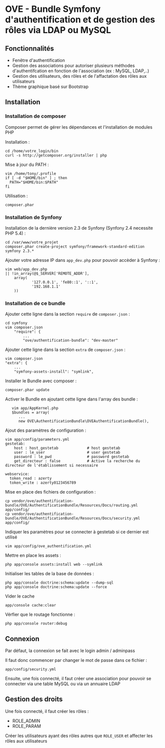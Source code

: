 OVE - Bundle Symfony d'authentification et de gestion des rôles via LDAP ou MySQL
=========================



## Fonctionnalités

* Fenêtre d'authentification
* Gestion des associations pour autoriser plusieurs méthodes d'authentifcation en fonction de l'association (ex : MySQL, LDAP,..)
* Gestion des utilisateurs, des rôles et de l'affactation des rôles aux utilisateurs
* Thème graphique basé sur Bootstrap 



## Installation


### Installation de composer

Composer permet de gérer les dépendances et l'installation de modules PHP

Installation : 

    cd /home/votre_login/bin
    curl -s http://getcomposer.org/installer | php

Mise à jour du PATH : 

    vim /home/tony/.profile 
    if [ -d "$HOME/bin" ] ; then
      PATH="$HOME/bin:$PATH"
    fi
    
Utilisation : 

    composer.phar

### Installation de Synfony

Installation de la dernière version 2.3 de Synfony (Synfony 2.4 necessite PHP 5.4) : 

    cd /var/www/votre_projet
    composer.phar create-project symfony/framework-standard-edition symfony 2.3.*


Ajouter votre adresse IP dans `app_dev.php` pour pouvoir accèder à Synfony : 

    vim web/app_dev.php
    || !in_array(@$_SERVER['REMOTE_ADDR'],
        array(
                '127.0.0.1', 'fe80::1', '::1',
                '192.168.1.1'
        ))



### Installation de ce bundle 

Ajouter cette ligne dans la section `require` de `composer.json` :

    cd symfony
    vim composer.json
        "require": {
            ...
            "ove/authentification-bundle": "dev-master"


Ajouter cette ligne dans la section `extra` de `composer.json` :

    vim composer.json
    "extra": {
        ...
        "symfony-assets-install": "symlink",

Installer le Bundle avec composer : 

    composer.phar update

Activer le Bundle en ajoutant cette ligne dans l'array des bundle : 

       vim app/AppKernel.php
       $bundles = array(
          ...
          new OVE\AuthentificationBundle\OVEAuthentificationBundle(),


Ajout des paramètres de configuration : 
    
    vim app/config/parameters.yml
    gestetab:
        host : host_gestetab             # host gestetab
        user : le_user                   # user gestetab
        password : le_pwd                # password gestetab
        get_directeur : false            # Active la recherche du directeur de l'établissement si necessaire

    webservice:
      token_read : azerty
      token_write : azerty0123456789




Mise en place des fichiers de configuration : 

    cp vendor/ove/authentification-bundle/OVE/AuthentificationBundle/Resources/Docs/routing.yml app/config/
    cp vendor/ove/authentification-bundle/OVE/AuthentificationBundle/Resources/Docs/security.yml app/config/
 
Indiquer les paramètres pour se connecter à gestetab si ce dernier est utilisé

    vim app/config/ove_authentification.yml 


Mettre en place les assets : 

    php app/console assets:install web --symlink


Initialiser les tables de la base de données : 

    php app/console doctrine:schema:update --dump-sql
    php app/console doctrine:schema:update --force


Vider le cache

    app/console cache:clear


Vérfier que le routage fonctionne : 

    php app/console router:debug



## Connexion

Par défaut, la connexion se fait avec le login admin / adminpass

Il faut donc commencer par changer le mot de passe dans ce fichier : 

    app/config/security.yml

Ensuite, une fois connecté, il faut créer une association pour pouvoir se connecter via une table MySQL ou via un annuaire LDAP




## Gestion des droits

Une fois connecté, il faut créer les rôles : 
  
  * ROLE_ADMIN
  * ROLE_PARAM

Créer les utilisateurs ayant des rôles autres que `ROLE_USER` et affecter les rôles aux utilisateurs
  





